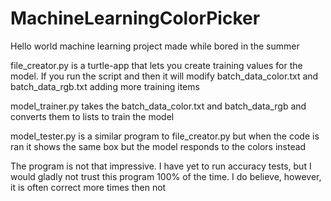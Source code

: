 # MachineLearningColorPicker
Hello world machine learning project made while bored in the summer

file_creator.py is a turtle-app that lets you create training values for the model. 
If you run the script and then it will modify batch_data_color.txt and batch_data_rgb.txt adding more training items

model_trainer.py takes the batch_data_color.txt and batch_data_rgb and converts them to lists to train the model

model_tester.py is a similar program to file_creator.py but when the code is ran it shows the same box but the model responds to the colors instead

The program is not that impressive. I have yet to run accuracy tests, but I would gladly not trust this program 100% of the time.
I do believe, however, it is often correct more times then not
